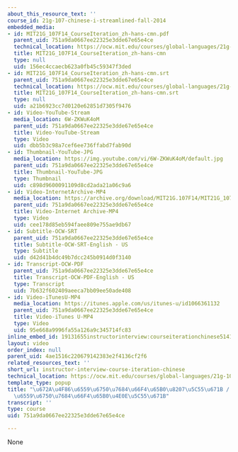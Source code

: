 ```yaml
---
about_this_resource_text: ''
course_id: 21g-107-chinese-i-streamlined-fall-2014
embedded_media:
- id: MIT21G_107F14_CourseIteration_zh-hans-cmn.pdf
  parent_uid: 751a9da0667ee22325e3dde67e65e4ce
  technical_location: https://ocw.mit.edu/courses/global-languages/21g-107-chinese-i-streamlined-fall-2014/instructor-insights/instructor-interview-course-iteration-chinese/MIT21G_107F14_CourseIteration_zh-hans-cmn.pdf
  title: MIT21G_107F14_CourseIteration_zh-hans-cmn
  type: null
  uid: 156ec4ccaecb623a0fb45c59347f3ded
- id: MIT21G_107F14_CourseIteration_zh-hans-cmn.srt
  parent_uid: 751a9da0667ee22325e3dde67e65e4ce
  technical_location: https://ocw.mit.edu/courses/global-languages/21g-107-chinese-i-streamlined-fall-2014/instructor-insights/instructor-interview-course-iteration-chinese/MIT21G_107F14_CourseIteration_zh-hans-cmn.srt
  title: MIT21G_107F14_CourseIteration_zh-hans-cmn.srt
  type: null
  uid: a21b6923cc7d0120e62851d7305f9476
- id: Video-YouTube-Stream
  media_location: 6W-ZKWuK4oM
  parent_uid: 751a9da0667ee22325e3dde67e65e4ce
  title: Video-YouTube-Stream
  type: Video
  uid: dbb5b3c98a7cef6ee736ffabd7fab90d
- id: Thumbnail-YouTube-JPG
  media_location: https://img.youtube.com/vi/6W-ZKWuK4oM/default.jpg
  parent_uid: 751a9da0667ee22325e3dde67e65e4ce
  title: Thumbnail-YouTube-JPG
  type: Thumbnail
  uid: c898d9600091109d8cd2ada21a06c9a6
- id: Video-InternetArchive-MP4
  media_location: https://archive.org/download/MIT21G.107F14/MIT21G_107F14_CourseIteration-zh-hans-cmn_300k.mp4
  parent_uid: 751a9da0667ee22325e3dde67e65e4ce
  title: Video-Internet Archive-MP4
  type: Video
  uid: cee178d85eb594faee809e755ae9db67
- id: Subtitle-OCW-SRT
  parent_uid: 751a9da0667ee22325e3dde67e65e4ce
  title: Subtitle-OCW-SRT-English - US
  type: Subtitle
  uid: d42d41b4dc49b7dcc245b0914d0f3140
- id: Transcript-OCW-PDF
  parent_uid: 751a9da0667ee22325e3dde67e65e4ce
  title: Transcript-OCW-PDF-English - US
  type: Transcript
  uid: 7b632f602409aeeca7bb09ee50ade408
- id: Video-iTunesU-MP4
  media_location: https://itunes.apple.com/us/itunes-u/id1066361132
  parent_uid: 751a9da0667ee22325e3dde67e65e4ce
  title: Video-iTunes U-MP4
  type: Video
  uid: 95e668a9996fa55a126a9c345714fc83
inline_embed_id: 19131655instructorinterview:courseiterationchinese51410709
layout: video
order_index: null
parent_uid: 4ae1516c220679142383e2f4136cf2f6
related_resources_text: ''
short_url: instructor-interview-course-iteration-chinese
technical_location: https://ocw.mit.edu/courses/global-languages/21g-107-chinese-i-streamlined-fall-2014/instructor-insights/instructor-interview-course-iteration-chinese
template_type: popup
title: "\u672A\u4F86\u6559\u6750\u7684\u66F4\u65B0\u8207\u5C55\u671B / \u672A\u6765\
  \u6559\u6750\u7684\u66F4\u65B0\u4E0E\u5C55\u671B"
transcript: ''
type: course
uid: 751a9da0667ee22325e3dde67e65e4ce

---
```

None